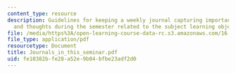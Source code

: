 ```yaml
---
content_type: resource
description: Guidelines for keeping a weekly journal capturing important findings
  and thoughts during the semester related to the subject learning objectives.
file: /media/https%3A/open-learning-course-data-rc.s3.amazonaws.com/16-812-the-aerospace-industry-spring-2004/fe10382bfe28a52e9b04bfbe23adf2d0_Journals_in_this_seminar.pdf
file_type: application/pdf
resourcetype: Document
title: Journals_in_this_seminar.pdf
uid: fe10382b-fe28-a52e-9b04-bfbe23adf2d0
---
```

